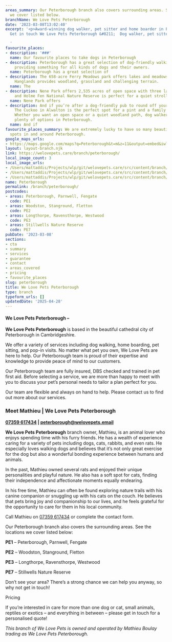```yaml
---
areas_summary: Our Peterborough branch also covers surrounding areas. See the locations
  we cover listed below.
branchName: We Love Pets Peterborough
date: '2023-03-08T13:02:40'
excerpt: '<p>Award-winning dog walker, pet sitter and home boarder in Peterborough
  Get in touch We Love Pets Peterborough &#8211;  Dog walker, pet sitter and dog boarder&hellip;</p>

  '
favourite_places:
- description: '###'
  name: Our favourite places to take dogs in Peterborough
- description: Peterborough has a great selection of dog-friendly walking locations,
    providing something for all kinds of dogs and their owners.
  name: Peterborough has a great selection of
- description: The 658-acre Ferry Meadows park offers lakes and meadows, while Castor
    Hanglands provides woodland, grassland and challenging terrain.
  name: The
- description: Nene Park offers 2,535 acres of open space with three lakes and a river,
    and Holme Fen National Nature Reserve is perfect for a quiet stroll.
  name: Nene Park offers
- description: And if you’re after a dog-friendly pub to round off your Sunday stroll,
    The Cuckoo in Alwalton is the perfect spot for a pint and a family pub lunch.
    Whether you want an open space or a quiet woodland path, dog walkers will find
    plenty of options in Peterborough.
  name: And if
favourite_places_summary: We are extremely lucky to have so many beautiful dog walking
  spots in and around Peterborough.
google_maps_urls:
- https://maps.google.com/maps?q=Peterborough&t=m&z=11&output=embed&iwloc=near
layout: layout-branch.njk
link: https://welovepets.care/branch/peterborough/
local_image_count: 3
local_image_urls:
- /Users/mattaddis/Projects/wlp/git/welovepets.care/src/content/branch/images/peterborough/Mathieu-2-scaled.jpg
- /Users/mattaddis/Projects/wlp/git/welovepets.care/src/content/branch/images/peterborough/5-min-1024x683.jpg
- /Users/mattaddis/Projects/wlp/git/welovepets.care/src/content/branch/images/peterborough/Mathieu-scaled.jpg
name: Peterborough
permalink: /branch/peterborough/
postcodes:
- areas: Peterborough, Parnwell, Fengate
  code: PE1
- areas: Woodston, Stanground, Fletton
  code: PE2
- areas: Longthorpe, Ravensthorpe, Westwood
  code: PE3
- areas: Stillwells Nature Reserve
  code: PE7
pubDate: '2023-03-08'
sections:
- cta
- summary
- services
- guarantee
- contact
- areas_covered
- pricing
- favourite_places
slug: peterborough
title: We Love Pets Peterborough
type: branch
typeform_urls: []
updatedDate: '2025-04-28'
---
```


#### **We Love Pets Peterborough –**

**We Love Pets Peterborough** is based in the beautiful cathedral city of Peterborough in Cambridgeshire.

We offer a variety of services including dog walking, home boarding, pet sitting, and pop-in visits. No matter what pet you own, We Love Pets are here to help. Our Peterborough team is proud of their expertise and knowledge to provide peace of mind to our customers.

Our Peterborough team are fully insured, DBS checked and trained in pet first aid. Before selecting a service, we are more than happy to meet with you to discuss your pet’s personal needs to tailor a plan perfect for you.

Our team are flexible and always on hand to help. Please contact us to find out more about our services.

### **Meet Mathieu | We Love Pets Peterborough**

**[07359 617434](tel:07359617434) | [peterborough@welovepets.email](mailto:peterborough@welovepets.email)**

**We Love Pets Peterborough** branch owner, Mathieu, is an animal lover who enjoys spending time with his furry friends. He has a wealth of experience caring for a variety of pets including dogs, cats, rabbits, and even rats. He especially loves walking dogs and believes that it’s not only great exercise for the dog but also a wonderful bonding experience between humans and animals.

In the past, Mathieu owned several rats and enjoyed their unique personalities and playful nature. He also has a soft spot for cats, finding their independence and affectionate moments equally endearing.

In his free time, Mathieu can often be found exploring nature trails with his canine companion or snuggling up with his cats on the couch. He believes that pets bring joy and companionship to our lives, and he feels grateful for the opportunity to care for them in his local community.

Call Mathieu on [07359 617434](tel:07359617434) or complete the contact form.

Our Peterborough branch also covers the surrounding areas. See the locations we cover listed below:

**PE1** – Peterborough, Parnwell, Fengate

**PE2** – Woodston, Stanground, Fletton

**PE3** – Longthorpe, Ravensthorpe, Westwood

**PE7** – Stillwells Nature Reserve

Don’t see your area? There’s a strong chance we can help you anyway, so why not get in touch!

Pricing

If you’re interested in care for more than one dog or cat, small animals, reptiles or exotics – and everything in between – please get in touch for a personalised quote!

*This branch of We Love Pets is owned and operated by Mathieu Boulay trading as We Love Pets Peterborough.*

